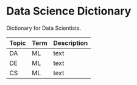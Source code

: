 # Data Science Dictionary
Dictionary for Data Scientists.

| Topic | Term | Description |
|--|--|--|
| DA | ML | text |
| DE | ML | text |
| CS | ML | text |

